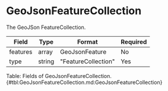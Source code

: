 <!--
    ATTENTION: This file was generated via gradle!
               Do NOT manually edit this file! Any such changes will be overwritten!
-->

# GeoJsonFeatureCollection

The GeoJSon FeatureCollection.

| Field | Type | Format | Required |
|-------|---|--------|---|
| features | array | GeoJsonFeature | No |
| type | string | "FeatureCollection" | Yes |

Table: Fields of GeoJsonFeatureCollection. {#tbl:GeoJsonFeatureCollection.md:GeoJsonFeatureCollection}
